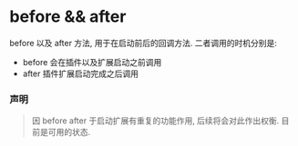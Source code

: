 

# before && after

before 以及 after 方法, 用于在启动前后的回调方法. 二者调用的时机分别是:

- before
  会在插件以及扩展启动之前调用
- after
  插件扩展启动完成之后调用


### 声明

> 因 before after 于启动扩展有重复的功能作用, 后续将会对此作出权衡. 目前是可用的状态.

